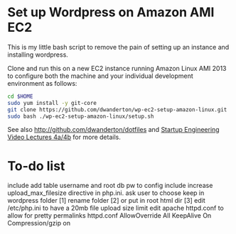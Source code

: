 Set up Wordpress on Amazon AMI EC2 
==================================

This is my little bash script to remove the pain of setting up an instance and installing wordpress.

Clone and run this on a new EC2 instance running Amazon Linux AMI 2013 to
configure both the machine and your individual development environment as
follows:

```sh
cd $HOME
sudo yum install -y git-core
git clone https://github.com/dwanderton/wp-ec2-setup-amazon-linux.git
sudo bash ./wp-ec2-setup-amazon-linux/setup.sh   
```

See also http://github.com/dwanderton/dotfiles and
[Startup Engineering Video Lectures 4a/4b](https://class.coursera.org/startup-001/lecture/index)
for more details.


To-do list
==========


include add table username and root db pw to config
include increase upload_max_filesize directive in php.ini.
ask user to choose keep in wordpress folder [1] rename folder [2] or put in root html dir [3]
edit /etc/php.ini to have a 20mb file upload size limit
edit apache httpd.conf to allow for pretty permalinks  httpd.conf AllowOverride All
KeepAlive On
Compression/gzip on

